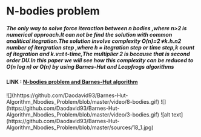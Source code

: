 # N-bodies problem




##### The only way to solve force iteraction between n bodies ,where n>2 is numerical approach.It can not be find the solution with common analitical itegration.The solution involve complexity O(n)=2∗k.h.n2 number of itergration step ,where h = itegration step or time step,k count of itegration and k.v=t t-time,The multiplier 2 is because that is second order DU.In this paper we will see how this complexity can be reduced to O(n log n) or O(n) by using Barnes-Hut and Leapfrogs algorithms
#### LINK :  <a color='blue' href="https://nbviewer.jupyter.org/github/Daodavid93/N_BODY_PROBLEM_Barnes-Hut-ALGORITAM/blob/master/n-bodies-project.ipynb">N-bodies problem and Barnes-Hut algorithm 
</a>
![](hhttps://github.com/Daodavid93/Barnes-Hut-Algorithm_Nbodies_Problem/blob/master/video/8-bodies.gif)
![](https://github.com/Daodavid93/Barnes-Hut-Algorithm_Nbodies_Problem/blob/master/video/3-bodies.gif)
![alt text](https://github.com/Daodavid93/Barnes-Hut-Algorithm_Nbodies_Problem/blob/master/sources/18_1.jpg)


